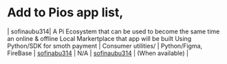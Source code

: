 # Add to Pios app list,
| sofinaubu314| A Pi Ecosystem that can be used to become the same time an online & offline Local Markertplace that app will be built Using Python/SDK for smoth payment | Consumer utilities/  | Python/Figma, FireBase | [sofinabu314](https://github.com/SI-tech-bit/local-commerce-hub )  | N/A   | [sofinaubu314](https://sofinaubu314.pinet.com)    | (When available)   |